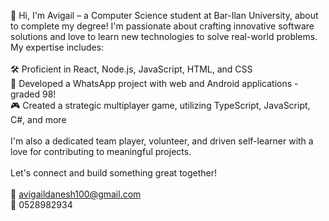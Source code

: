 👋 Hi, I'm Avigail – a Computer Science student at Bar-Ilan University, about to complete my degree! I'm passionate about crafting innovative software solutions and love to learn new technologies to solve real-world problems. My expertise includes:<br>
<br>
🛠 Proficient in React, Node.js, JavaScript, HTML, and CSS<br>
📱 Developed a WhatsApp project with web and Android applications - graded 98!<br>
🎮 Created a strategic multiplayer game, utilizing TypeScript, JavaScript, C#, and more<br>
<br>
I'm also a dedicated team player, volunteer, and driven self-learner with a love for contributing to meaningful projects.<br>
<br>
Let's connect and build something great together!<br>
<br>
📧 avigaildanesh100@gmail.com<br>
📱 0528982934<br>
